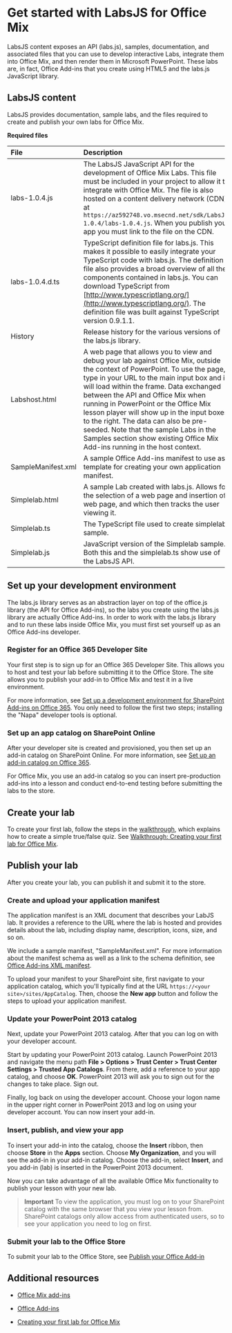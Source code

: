 
# Get started with LabsJS for Office Mix


LabsJS content exposes an API (labs.js), samples, documentation, and associated files that you can use to develop interactive Labs, integrate them into Office Mix, and then render them in Microsoft PowerPoint. These labs are, in fact, Office Add-ins that you create using HTML5 and the labs.js JavaScript library.

## LabsJS content

LabsJS provides documentation, sample labs, and the files required to create and publish your own labs for Office Mix.


**Required files**


|**File**|**Description**|
|:-----|:-----|
|labs-1.0.4.js|The LabsJS JavaScript API for the development of Office Mix Labs. This file must be included in your project to allow it to integrate with Office Mix. The file is also hosted on a content delivery network (CDN) at  `https://az592748.vo.msecnd.net/sdk/LabsJS-1.0.4/labs-1.0.4.js`. When you publish your app you must link to the file on the CDN.|
|labs-1.0.4.d.ts|TypeScript definition file for labs.js. This makes it possible to easily integrate your TypeScript code with labs.js. The definition file also provides a broad overview of all the components contained in labs.js. You can download TypeScript from [http://www.typescriptlang.org/](http://www.typescriptlang.org/). The definition file was built against TypeScript version 0.9.1.1.|
|History|Release history for the various versions of the labs.js library.|
|Labshost.html|A web page that allows you to view and debug your lab against Office Mix, outside the context of PowerPoint. To use the page, type in your URL to the main input box and it will load within the frame. Data exchanged between the API and Office Mix when running in PowerPoint or the Office Mix lesson player will show up in the input boxes to the right. The data can also be pre-seeded. Note that the sample Labs in the Samples section show existing Office Mix Add-ins running in the host context.|
|SampleManifest.xml|A sample Office Add-ins manifest to use as a template for creating your own application manifest.|
|Simplelab.html|A sample Lab created with labs.js. Allows for the selection of a web page and insertion of a web page, and which then tracks the user viewing it.|
|Simplelab.ts|The TypeScript file used to create simplelab sample.|
|Simplelab.js|JavaScript version of the Simplelab sample. Both this and the simplelab.ts show use of the LabsJS API.|

## Set up your development environment

The labs.js library serves as an abstraction layer on top of the office.js library (the API for Office Add-ins), so the labs you create using the labs.js library are actually Office Add-ins. In order to work with the labs.js library and to run these labs inside Office Mix, you must first set yourself up as an Office Add-ins developer.


### Register for an Office 365 Developer Site

Your first step is to sign up for an Office 365 Developer Site. This allows you to host and test your lab before submitting it to the Office Store. The site allows you to publish your add-in to Office Mix and test it in a live environment.

For more information, see [Set up a development environment for SharePoint Add-ins on Office 365](http://msdn.microsoft.com/library/b22ce52a-ae9e-4831-9b68-c9210af6dc54%28Office.15%29.aspx). You only need to follow the first two steps; installing the "Napa" developer tools is optional.


### Set up an app catalog on SharePoint Online

After your developer site is created and provisioned, you then set up an add-in catalog on SharePoint Online. For more information, see [Set up an add-in catalog on Office 365](../../publish/set-up-an-add-in-catalog-on-office-365.md).

For Office Mix, you use an add-in catalog so you can insert pre-production add-ins into a lesson and conduct end-to-end testing before submitting the labs to the store.


## Create your lab

To create your first lab, follow the steps in the [walkthrough](../../powerpoint/office-mix/creating-your-first-lab-for-office-mix.md), which explains how to create a simple true/false quiz. See [Walkthrough: Creating your first lab for Office Mix](../../powerpoint/office-mix/creating-your-first-lab-for-office-mix.md).


## Publish your lab

After you create your lab, you can publish it and submit it to the store.


### Create and upload your application manifest

The application manifest is an XML document that describes your LabJS lab. It provides a reference to the URL where the lab is hosted and provides details about the lab, including display name, description, icons, size, and so on.

We include a sample manifest, "SampleManifest.xml". For more information about the manifest schema as well as a link to the schema definition, see [Office Add-ins XML manifest](../../overview/add-in-manifests.md).

To upload your manifest to your SharePoint site, first navigate to your application catalog, which you'll typically find at the URL  `https://<your site>/sites/AppCatalog`. Then, choose the  **New app** button and follow the steps to upload your application manifest.


### Update your PowerPoint 2013 catalog

Next, update your PowerPoint 2013 catalog. After that you can log on with your developer account.

Start by updating your PowerPoint 2013 catalog. Launch PowerPoint 2013 and navigate the menu path  **File > Options > Trust Center > Trust Center Settings > Trusted App Catalogs**. From there, add a reference to your app catalog, and choose  **OK**. PowerPoint 2013 will ask you to sign out for the changes to take place. Sign out.

Finally, log back on using the developer account. Choose your logon name in the upper right corner in PowerPoint 2013 and log on using your developer account. You can now insert your add-in.


### Insert, publish, and view your app

To insert your add-in into the catalog, choose the  **Insert** ribbon, then choose **Store** in the **Apps** section. Choose **My Organization**, and you will see the add-in in your add-in catalog. Choose the add-in, select  **Insert**, and you add-in (lab) is inserted in the PowerPoint 2013 document.

Now you can take advantage of all the available Office Mix functionality to publish your lesson with your new lab.


 >**Important**  To view the application, you must log on to your SharePoint catalog with the same browser that you view your lesson from. SharePoint catalogs only allow access from authenticated users, so to see your application you need to log on first. 


### Submit your lab to the Office Store

To submit your lab to the Office Store, see [Publish your Office Add-in](../../publish/publish.md)


## Additional resources



- [Office Mix add-ins](../../powerpoint/office-mix/office-mix-add-ins.md)
    
- [Office Add-ins](../../overview/office-add-ins.md)
    
- [Creating your first lab for Office Mix](../../powerpoint/office-mix/creating-your-first-lab-for-office-mix.md)
    
